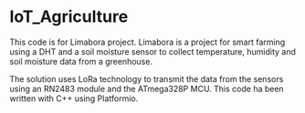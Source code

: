 # IoT_Agriculture

This code is for Limabora project. Limabora is a project for smart farming using a DHT and a soil moisture sensor to collect temperature,
humidity and soil moisture data from a greenhouse.

The solution uses LoRa technology to transmit the data from the sensors using an RN2483 module and the ATmega328P MCU. This code ha been written
with C++ using Platformio.
